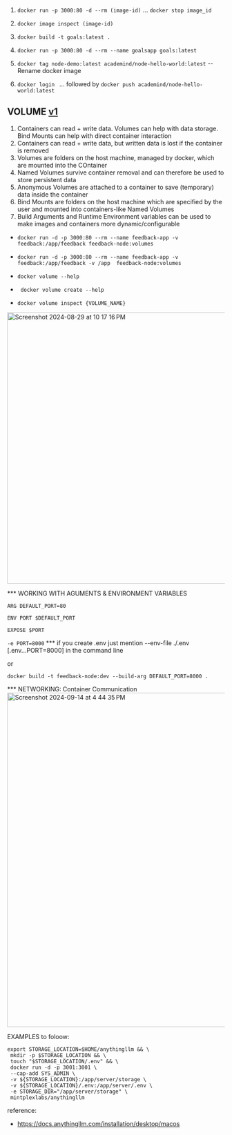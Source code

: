 1. ```docker run -p 3000:80 -d --rm (image-id)``` ... ```docker stop image_id```
2. ```docker image inspect (image-id)```
3. ```docker build -t goals:latest .```
4. ```docker run -p 3000:80 -d --rm --name goalsapp goals:latest```
5. ```docker tag node-demo:latest academind/node-hello-world:latest``` --Rename docker image

6. ```docker login ``` ... followed by ```docker push academind/node-hello-world:latest```

## VOLUME [v1](https://headsigned.com/posts/mounting-docker-volumes-with-docker-toolbox-for-windows/)

1. Containers can read + write data. Volumes can help with data storage. Bind Mounts can help with direct container interaction
2. Containers can read + write data, but written data is lost if the container is removed
3. Volumes are folders on the host machine, managed by docker, which are mounted into the COntainer
4. Named Volumes survive container removal and can therefore be used to store persistent data
5. Anonymous Volumes are attached to a container to save (temporary) data inside the container
6. Bind Mounts are folders on the host machine which are specified by the user and mounted into containers-like Named Volumes
7. Build Arguments and Runtime Environment variables can be used to make images and containers more dynamic/configurable

- ```docker run -d -p 3000:80 --rm --name feedback-app -v feedback:/app/feedback feedback-node:volumes```
- ```docker run -d -p 3000:80 --rm --name feedback-app -v feedback:/app/feedback -v /app  feedback-node:volumes```

- ``` docker volume --help ```
- ``` docker volume create --help```
- ```docker volume inspect {VOLUME_NAME}```

<img width="629" alt="Screenshot 2024-08-29 at 10 17 16 PM" src="https://github.com/user-attachments/assets/78e76aef-1288-47ab-8368-48f5b6f5d8b8">


*** WORKING WITH AGUMENTS & ENVIRONMENT VARIABLES  
```
ARG DEFAULT_PORT=80

ENV PORT $DEFAULT_PORT

EXPOSE $PORT
```
```-e PORT=8000``` *** if you create .env just mention --env-file ./.env [.env...PORT=8000] in the command line 

or
```
docker build -t feedback-node:dev --build-arg DEFAULT_PORT=8000 .
```

*** NETWORKING: Container Communication
<img width="775" alt="Screenshot 2024-09-14 at 4 44 35 PM" src="https://github.com/user-attachments/assets/c4c4a611-8012-4db1-a8c9-b4997c4fe6f8">


EXAMPLES to foloow:
```
export STORAGE_LOCATION=$HOME/anythingllm && \
 mkdir -p $STORAGE_LOCATION && \
 touch "$STORAGE_LOCATION/.env" && \
 docker run -d -p 3001:3001 \
 --cap-add SYS_ADMIN \
 -v ${STORAGE_LOCATION}:/app/server/storage \
 -v ${STORAGE_LOCATION}/.env:/app/server/.env \
 -e STORAGE_DIR="/app/server/storage" \
 mintplexlabs/anythingllm
```

reference:
- https://docs.anythingllm.com/installation/desktop/macos 
